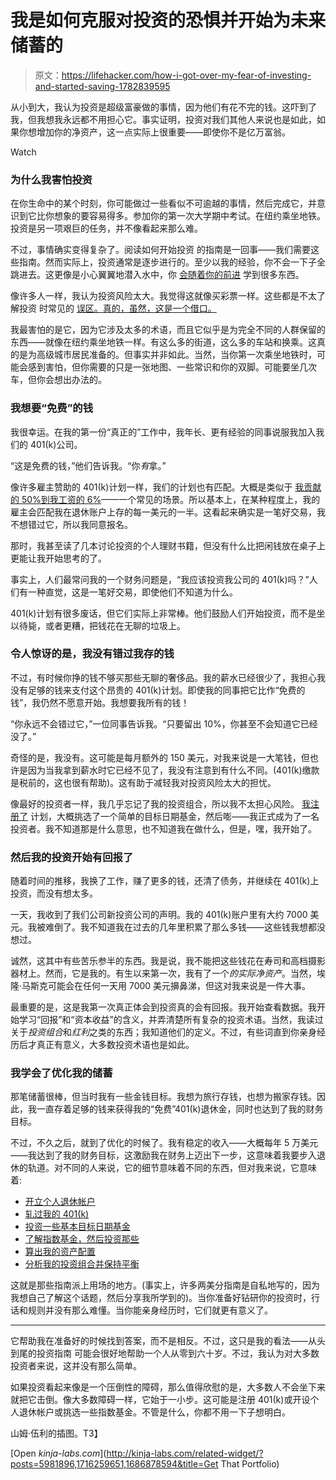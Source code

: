 # 我是如何克服对投资的恐惧并开始为未来储蓄的

> 原文：<https://lifehacker.com/how-i-got-over-my-fear-of-investing-and-started-saving-1782839595>

从小到大，我认为投资是超级富豪做的事情，因为他们有花不完的钱。这吓到了我，但我想我永远都不用担心它。事实证明，投资对我们其他人来说也是如此，如果你想增加你的净资产，这一点实际上很重要——即使你不是亿万富翁。

Watch

### 为什么我害怕投资

在你生命中的某个时刻，你可能做过一些看似不可逾越的事情，然后完成它，并意识到它比你想象的要容易得多。参加你的第一次大学期中考试。在纽约乘坐地铁。投资是另一项艰巨的任务，并不像看起来那么难。

不过，事情确实变得复杂了。阅读如何开始投资 的指南是一回事——我们需要这些指南。然而实际上，投资通常是逐步进行的。至少以我的经验，你不会一下子全跳进去。这更像是小心翼翼地潜入水中，你 [会随着你的前进](https://lifehacker.com/you-learn-a-lot-about-investing-as-you-go-so-don-t-be-1738399489) 学到很多东西。

像许多人一样，我认为投资风险太大。我觉得这就像买彩票一样。这些都是不太了解投资 时常见的 [误区。真的，虽然，这是一个借口。](http://twocents.lifehacker.com/five-common-myths-that-keep-people-from-investing-debu-1716259651#_ga=1.69697936.164040709.1467235722)

我最害怕的是它，因为它涉及太多的术语，而且它似乎是为完全不同的人群保留的东西——就像在纽约乘坐地铁一样。有这么多的街道，这么多的车站和换乘。这真的是为高级城市居民准备的。但事实并非如此。当然，当你第一次乘坐地铁时，可能会感到害怕，但你需要的只是一张地图、一些常识和你的双脚。可能要坐几次车，但你会想出办法的。

### 我想要“免费”的钱

我很幸运。在我的第一份“真正的”工作中，我年长、更有经验的同事说服我加入我们的 401(k)公司。

“这是免费的钱，”他们告诉我。“你*有*拿。”

像许多雇主赞助的 401(k)计划一样，我们的计划也有匹配。大概是类似于 [我贡献的 50%到我工资的 6%](https://lifehacker.com/double-your-investments-guaranteed-why-you-shouldnt-p-33062119)——一个常见的场景。所以基本上，在某种程度上，我的雇主会匹配我在退休账户上存的每一美元的一半。这看起来确实是一笔好交易，我不想错过它，所以我同意报名。

那时，我甚至读了几本讨论投资的个人理财书籍，但没有什么比把闲钱放在桌子上更能让我开始思考的了。

事实上，人们最常问我的一个财务问题是，“我应该投资我公司的 401(k)吗？”人们有一种直觉，这是一笔好交易，即使他们不知道为什么。

401(k)计划有很多废话，但它们实际上非常棒。他们鼓励人们开始投资，而不是坐以待毙，或者更糟，把钱花在无聊的垃圾上。

### 令人惊讶的是，我没有错过我存的钱

不过，有时候你挣的钱不够买那些无聊的奢侈品。我的薪水已经很少了，我担心我没有足够的钱来支付这个昂贵的 401(k)计划。即使我的同事把它比作“免费的钱”，我仍然不愿意开始。我想要我所有的钱！

“你永远不会错过它，”一位同事告诉我。“只要留出 10%，你甚至不会知道它已经没了。”

奇怪的是，我没有。这可能是每月额外的 150 美元，对我来说是一大笔钱，但也许是因为当我拿到薪水时它已经不见了，我没有注意到有什么不同。(401(k)缴款是税前的，这也很有帮助)。这有助于减轻我对投资风险太大的担忧。

像最好的投资者一样，我几乎忘记了我的投资组合，所以我不太担心风险。 [我注册了](http://twocents.lifehacker.com/a-beginner-s-guide-to-starting-a-401-k-1592233003) 计划，大概挑选了一个简单的目标日期基金，然后嘭——我正式成为了一名投资者。我不知道那是什么意思，也不知道我在做什么，但是，嘿，我开始了。

### 然后我的投资开始有回报了

随着时间的推移，我换了工作，赚了更多的钱，还清了债务，并继续在 401(k)上投资，而没有想太多。

一天，我收到了我们公司新投资公司的声明。我的 401(k)账户里有大约 7000 美元。我被难倒了。我不知道我在过去的几年里积累了那么多钱——这些钱我想都没想过。

诚然，这其中有些苦乐参半的东西。我是说，我不能把这些钱花在寿司和高档摄影器材上。然而，它是我的。有生以来第一次，我有了一个*的实际净资产*。当然，埃隆·马斯克可能会在任何一天用 7000 美元擤鼻涕，但这对我来说是一件大事。

最重要的是，这是我第一次真正体会到投资真的会有回报。我开始查看数据。我开始学习“回报”和“资本收益”的含义，并弄清楚所有复杂的投资术语。当然，我读过关于*投资组合*和*红利*之类的东西；我知道他们的定义。不过，有些词直到你亲身经历后才真正有意义，大多数投资术语也是如此。

### 我学会了优化我的储蓄

那笔储蓄很棒，但当时我有一些金钱目标。我想为旅行存钱，也想为搬家存钱。因此，我一直存着足够的钱来获得我的“免费”401(k)退休金，同时也达到了我的财务目标。

不过，不久之后，就到了优化的时候了。我有稳定的收入——大概每年 5 万美元——我达到了我的财务目标，这激励我在财务上迈出下一步，这意味着我要步入退休的轨道。对不同的人来说，它的细节意味着不同的东西，但对我来说，它意味着:

*   [开立个人退休帐户](http://twocents.lifehacker.com/a-beginner-s-guide-to-opening-an-ira-1607498930)
*   [轧过我的 401(k)](http://lifehacker.com/what-should-i-do-with-my-old-orphaned-401-k-s-1624399449)
*   [投资一些基本目标日期基金](http://twocents.lifehacker.com/why-target-date-funds-might-be-riskier-than-you-think-1708575188)
*   [了解指数基金，然后投资那些](http://twocents.lifehacker.com/how-index-funds-make-investing-easier-and-less-scary-1751260409)
*   [算出我的资产配置](http://twocents.lifehacker.com/how-to-build-an-easy-beginner-set-and-forget-investm-1686878594)
*   [分析我的投资组合并保持平衡](http://twocents.lifehacker.com/how-to-start-tracking-your-investments-with-personal-ca-1697801188)

这就是那些指南派上用场的地方。(事实上，许多两美分指南是自私地写的，因为我想自己了解这个话题，然后分享我所学到的)。当你准备好钻研你的投资时，行话和规则并没有那么难懂。当你能亲身经历时，它们就更有意义了。

* * *

它帮助我在准备好的时候找到答案，而不是相反。不过，这只是我的看法——从头到尾的投资指南 可能会很好地帮助一个人从零到六十岁。不过，我认为对大多数投资者来说，这并没有那么简单。

如果投资看起来像是一个压倒性的障碍，那么值得欣慰的是，大多数人不会坐下来就把它击倒。像大多数障碍一样，它始于一小步。这可能是注册 401(k)或开设个人退休帐户或挑选一些指数基金。不管是什么，你都不用一下子想明白。

山姆·伍利的插图。T3】

[Open *kinja-labs.com*](http://kinja-labs.com/related-widget/?posts=5981896,1716259651,1686878594&title=Get That Portfolio)